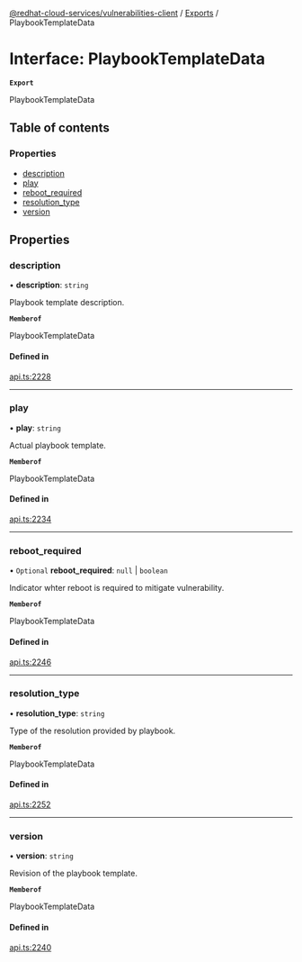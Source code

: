 [@redhat-cloud-services/vulnerabilities-client](../README.md) / [Exports](../modules.md) / PlaybookTemplateData

# Interface: PlaybookTemplateData

**`Export`**

PlaybookTemplateData

## Table of contents

### Properties

- [description](PlaybookTemplateData.md#description)
- [play](PlaybookTemplateData.md#play)
- [reboot\_required](PlaybookTemplateData.md#reboot_required)
- [resolution\_type](PlaybookTemplateData.md#resolution_type)
- [version](PlaybookTemplateData.md#version)

## Properties

### description

• **description**: `string`

Playbook template description.

**`Memberof`**

PlaybookTemplateData

#### Defined in

[api.ts:2228](https://github.com/RedHatInsights/javascript-clients/blob/main/packages/vulnerabilities/git-api/api.ts#L2228)

___

### play

• **play**: `string`

Actual playbook template.

**`Memberof`**

PlaybookTemplateData

#### Defined in

[api.ts:2234](https://github.com/RedHatInsights/javascript-clients/blob/main/packages/vulnerabilities/git-api/api.ts#L2234)

___

### reboot\_required

• `Optional` **reboot\_required**: ``null`` \| `boolean`

Indicator whter reboot is required to mitigate vulnerability.

**`Memberof`**

PlaybookTemplateData

#### Defined in

[api.ts:2246](https://github.com/RedHatInsights/javascript-clients/blob/main/packages/vulnerabilities/git-api/api.ts#L2246)

___

### resolution\_type

• **resolution\_type**: `string`

Type of the resolution provided by playbook.

**`Memberof`**

PlaybookTemplateData

#### Defined in

[api.ts:2252](https://github.com/RedHatInsights/javascript-clients/blob/main/packages/vulnerabilities/git-api/api.ts#L2252)

___

### version

• **version**: `string`

Revision of the playbook template.

**`Memberof`**

PlaybookTemplateData

#### Defined in

[api.ts:2240](https://github.com/RedHatInsights/javascript-clients/blob/main/packages/vulnerabilities/git-api/api.ts#L2240)
